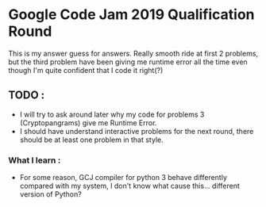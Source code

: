 # Google Code Jam 2019 Qualification Round
This is my answer guess for answers. Really smooth ride at first 2 problems, but the third problem have been giving me runtime error all the time even though I'm quite confident that I code it right(?)

## TODO :
- I will try to ask around later why my code for problems 3 (Cryptopangrams) give me Runtime Error.
- I should have understand interactive problems for the next round, there should be at least one problem in that style.

### What I learn :
- For some reason, GCJ compiler for python 3 behave differently compared with my system, I don't know what cause this... different version of Python?